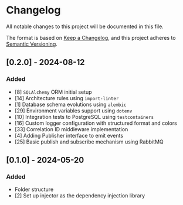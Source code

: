 # Changelog

All notable changes to this project will be documented in this file.

The format is based on [Keep a Changelog](https://keepachangelog.com/en/1.1.0/),
and this project adheres to [Semantic Versioning](https://semver.org/spec/v2.0.0.html).

## [0.2.0] - 2024-08-12
### Added
- [8] `SQLAlchemy` ORM initial setup
- [14] Architecture rules using `import-linter`
- [1] Database schema evolutions using `alembic`
- [29] Environment variables support using `dotenv`
- [10] Integration tests to PostgreSQL using `testcontainers` 
- [16] Custom logger configuration with structured format and colors
- [33] Correlation ID middleware implementation
- [4] Adding Publisher interface to emit events
- [25] Basic publish and subscribe mechanism using RabbitMQ

## [0.1.0] - 2024-05-20
### Added
- Folder structure
- [2] Set up injector as the dependency injection library